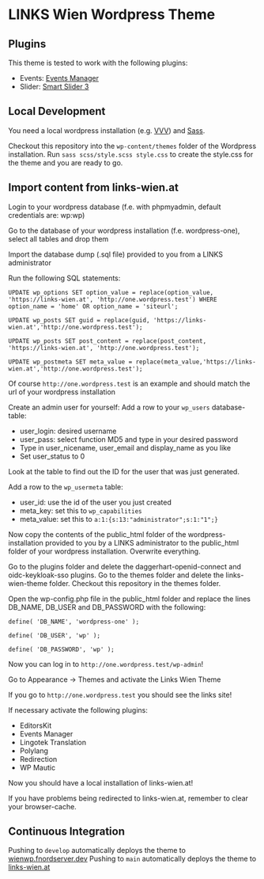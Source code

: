 # LINKS Wien Wordpress Theme

## Plugins

This theme is tested to work with the following plugins:

- Events: [Events Manager](https://de.wordpress.org/plugins/events-manager/)
- Slider: [Smart Slider 3](https://wordpress.org/plugins/smart-slider-3/)

## Local Development

You need a local wordpress installation (e.g. [VVV](https://varyingvagrantvagrants.org/)) and [Sass](https://sass-lang.com/).

Checkout this repository into the `wp-content/themes` folder of the Wordpress installation. Run `sass scss/style.scss style.css` to create the style.css for the theme and you are ready to go.

## Import content from links-wien.at 

Login to your wordpress database (f.e. with phpmyadmin, default credentials are: wp:wp)

Go to the database of your wordpress installation (f.e. wordpress-one), select all tables and drop them

Import the database dump (.sql file) provided to you from a LINKS administrator

Run the following SQL statements:

`UPDATE wp_options SET option_value = replace(option_value, 'https://links-wien.at', 'http://one.wordpress.test') WHERE option_name = 'home' OR option_name = 'siteurl';`

`UPDATE wp_posts SET guid = replace(guid, 'https://links-wien.at','http://one.wordpress.test');`

`UPDATE wp_posts SET post_content = replace(post_content, 'https://links-wien.at', 'http://one.wordpress.test');`

`UPDATE wp_postmeta SET meta_value = replace(meta_value,'https://links-wien.at','http://one.wordpress.test');`

Of course `http://one.wordpress.test` is an example and should match the url of your wordpress installation

Create an admin user for yourself:
Add a row to your `wp_users` database-table:
  * user_login: desired username
  * user_pass: select function MD5 and type in your desired password 
  * Type in user_nicename, user_email and display_name as you like
  * Set user_status to 0

Look at the table to find out the ID for the user that was just generated.

Add a row to the `wp_usermeta` table:
  * user_id: use the id of the user you just created
  * meta_key: set this to `wp_capabilities`
  * meta_value: set this to `a:1:{s:13:"administrator";s:1:"1";}`

Now copy the contents of the public_html folder of the wordpress-installation provided to you by a LINKS administrator to the public_html folder of your wordpress installation. Overwrite everything.

Go to the plugins folder and delete the daggerhart-openid-connect and oidc-keykloak-sso plugins.
Go to the themes folder and delete the links-wien-theme folder. Checkout this repository in the themes folder.

Open the wp-config.php file in the public_html folder and replace the lines DB_NAME, DB_USER and DB_PASSWORD with the following:

`define( 'DB_NAME', 'wordpress-one' );`

`define( 'DB_USER', 'wp' );`

`define( 'DB_PASSWORD', 'wp' );`

Now you can log in to `http://one.wordpress.test/wp-admin`!

Go to Appearance -> Themes and activate the Links Wien Theme

If you go to `http://one.wordpress.test` you should see the links site!

If necessary activate the following plugins:
  * EditorsKit
  * Events Manager
  * Lingotek Translation
  * Polylang
  * Redirection
  * WP Mautic

Now you should have a local installation of links-wien.at!

If you have problems being redirected to links-wien.at, remember to clear your browser-cache.

## Continuous Integration

Pushing to `develop` automatically deploys the theme to [wienwp.fnordserver.dev](https://wienwp.fnordserver.dev/)
Pushing to `main` automatically deploys the theme to [links-wien.at](https://links-wien.at/)